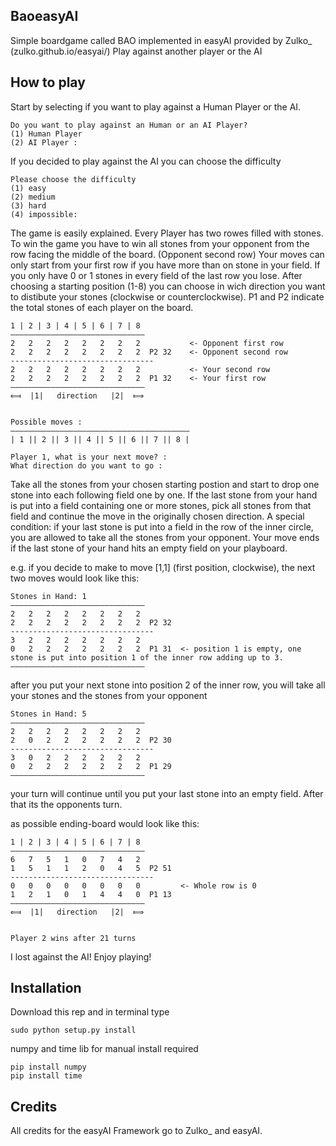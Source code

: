 BaoeasyAI
---------
Simple boardgame called BAO implemented in easyAI provided by Zulko_ (zulko.github.io/easyai/)
Play against another player or the AI

How to play
-----------
Start by selecting if you want to play against a Human Player or the AI.

    Do you want to play against an Human or an AI Player? 
    (1) Human Player 
    (2) AI Player : 

If you decided to play against the AI you can choose the difficulty

    Please choose the difficulty
    (1) easy 
    (2) medium 
    (3) hard 
    (4) impossible: 

The game is easily explained. Every Player has two rowes filled with stones. To win the game you have to win all stones from your opponent from the row facing the middle of the board. (Opponent second row)
Your moves can only start from your first row if you have more than on stone in your field. If you only have 0 or 1 stones in every field of the last row you lose. 
After choosing a starting position (1-8) you can choose in wich direction you want to distibute your stones (clockwise or counterclockwise).
P1 and P2 indicate the total stones of each player on the board.
    
    1 | 2 | 3 | 4 | 5 | 6 | 7 | 8 
    —————————————————————————————— 
    2   2   2   2   2   2   2   2           <- Opponent first row
    2   2   2   2   2   2   2   2  P2 32    <- Opponent second row
    ‑‑‑‑‑‑‑‑‑‑‑‑‑‑‑‑‑‑‑‑‑‑‑‑‑‑‑‑‑‑‑‑ 
    2   2   2   2   2   2   2   2           <- Your second row
    2   2   2   2   2   2   2   2  P1 32    <- Your first row
    —————————————————————————————— 
    ⟽  |1|   direction   |2|  ⟾   


    Possible moves : 
    ———————————————————————————————————————— 
    | 1 || 2 || 3 || 4 || 5 || 6 || 7 || 8 |

    Player 1, what is your next move? : 
    What direction do you want to go : 

Take all the stones from your chosen starting postion and start to drop one stone into each following field one by one. If the last stone from your hand is put into a field containing one or more stones, pick all stones from that field and continue the move
in the originally chosen direction. A special condition: if your last stone is put into a field in the row of the inner circle, you are allowed to take all the stones from your opponent.
Your move ends if the last stone of your hand hits an empty field on your playboard.

e.g. if you decide to make to move [1,1] (first position, clockwise), the next two moves would look like this:

    Stones in Hand: 1
    —————————————————————————————— 
    2   2   2   2   2   2   2   2
    2   2   2   2   2   2   2   2  P2 32 
    ‑‑‑‑‑‑‑‑‑‑‑‑‑‑‑‑‑‑‑‑‑‑‑‑‑‑‑‑‑‑‑‑ 
    3   2   2   2   2   2   2   2
    0   2   2   2   2   2   2   2  P1 31  <- position 1 is empty, one stone is put into position 1 of the inner row adding up to 3.
    —————————————————————————————— 

after you put your next stone into position 2 of the inner row, you will take all your stones and the stones from your opponent

    Stones in Hand: 5
    —————————————————————————————— 
    2   2   2   2   2   2   2   2
    2   0   2   2   2   2   2   2  P2 30 
    ‑‑‑‑‑‑‑‑‑‑‑‑‑‑‑‑‑‑‑‑‑‑‑‑‑‑‑‑‑‑‑‑ 
    3   0   2   2   2   2   2   2
    0   2   2   2   2   2   2   2  P1 29 
    —————————————————————————————— 

your turn will continue until you put your last stone into an empty field. After that its the opponents turn.

as possible ending-board would look like this:

    1 | 2 | 3 | 4 | 5 | 6 | 7 | 8 
    —————————————————————————————— 
    6   7   5   1   0   7   4   2
    1   5   1   1   2   0   4   5  P2 51 
    ‑‑‑‑‑‑‑‑‑‑‑‑‑‑‑‑‑‑‑‑‑‑‑‑‑‑‑‑‑‑‑‑ 
    0   0   0   0   0   0   0   0         <- Whole row is 0
    1   2   1   0   1   4   4   0  P1 13 
    —————————————————————————————— 
    ⟽  |1|   direction   |2|  ⟾   
    

    Player 2 wins after 21 turns

I lost against the AI! Enjoy playing!

Installation
------------
Download this rep and in terminal type
    
    sudo python setup.py install

numpy and time lib for manual install required

    pip install numpy
    pip install time


Credits
------------
All credits for the easyAI Framework go to Zulko_ and easyAI.
